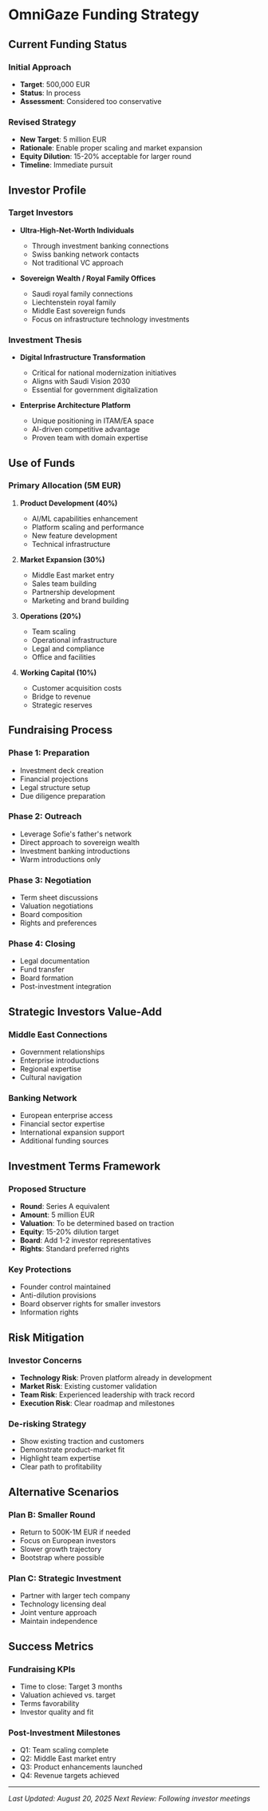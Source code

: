 # OmniGaze Funding Strategy

## Current Funding Status

### Initial Approach
- **Target**: 500,000 EUR
- **Status**: In process
- **Assessment**: Considered too conservative

### Revised Strategy
- **New Target**: 5 million EUR
- **Rationale**: Enable proper scaling and market expansion
- **Equity Dilution**: 15-20% acceptable for larger round
- **Timeline**: Immediate pursuit

## Investor Profile

### Target Investors
- **Ultra-High-Net-Worth Individuals**
  - Through investment banking connections
  - Swiss banking network contacts
  - Not traditional VC approach

- **Sovereign Wealth / Royal Family Offices**
  - Saudi royal family connections
  - Liechtenstein royal family
  - Middle East sovereign funds
  - Focus on infrastructure technology investments

### Investment Thesis
- **Digital Infrastructure Transformation**
  - Critical for national modernization initiatives
  - Aligns with Saudi Vision 2030
  - Essential for government digitalization

- **Enterprise Architecture Platform**
  - Unique positioning in ITAM/EA space
  - AI-driven competitive advantage
  - Proven team with domain expertise

## Use of Funds

### Primary Allocation (5M EUR)

1. **Product Development (40%)**
   - AI/ML capabilities enhancement
   - Platform scaling and performance
   - New feature development
   - Technical infrastructure

2. **Market Expansion (30%)**
   - Middle East market entry
   - Sales team building
   - Partnership development
   - Marketing and brand building

3. **Operations (20%)**
   - Team scaling
   - Operational infrastructure
   - Legal and compliance
   - Office and facilities

4. **Working Capital (10%)**
   - Customer acquisition costs
   - Bridge to revenue
   - Strategic reserves

## Fundraising Process

### Phase 1: Preparation
- Investment deck creation
- Financial projections
- Legal structure setup
- Due diligence preparation

### Phase 2: Outreach
- Leverage Sofie's father's network
- Direct approach to sovereign wealth
- Investment banking introductions
- Warm introductions only

### Phase 3: Negotiation
- Term sheet discussions
- Valuation negotiations
- Board composition
- Rights and preferences

### Phase 4: Closing
- Legal documentation
- Fund transfer
- Board formation
- Post-investment integration

## Strategic Investors Value-Add

### Middle East Connections
- Government relationships
- Enterprise introductions
- Regional expertise
- Cultural navigation

### Banking Network
- European enterprise access
- Financial sector expertise
- International expansion support
- Additional funding sources

## Investment Terms Framework

### Proposed Structure
- **Round**: Series A equivalent
- **Amount**: 5 million EUR
- **Valuation**: To be determined based on traction
- **Equity**: 15-20% dilution target
- **Board**: Add 1-2 investor representatives
- **Rights**: Standard preferred rights

### Key Protections
- Founder control maintained
- Anti-dilution provisions
- Board observer rights for smaller investors
- Information rights

## Risk Mitigation

### Investor Concerns
- **Technology Risk**: Proven platform already in development
- **Market Risk**: Existing customer validation
- **Team Risk**: Experienced leadership with track record
- **Execution Risk**: Clear roadmap and milestones

### De-risking Strategy
- Show existing traction and customers
- Demonstrate product-market fit
- Highlight team expertise
- Clear path to profitability

## Alternative Scenarios

### Plan B: Smaller Round
- Return to 500K-1M EUR if needed
- Focus on European investors
- Slower growth trajectory
- Bootstrap where possible

### Plan C: Strategic Investment
- Partner with larger tech company
- Technology licensing deal
- Joint venture approach
- Maintain independence

## Success Metrics

### Fundraising KPIs
- Time to close: Target 3 months
- Valuation achieved vs. target
- Terms favorability
- Investor quality and fit

### Post-Investment Milestones
- Q1: Team scaling complete
- Q2: Middle East market entry
- Q3: Product enhancements launched
- Q4: Revenue targets achieved

---

*Last Updated: August 20, 2025*
*Next Review: Following investor meetings*